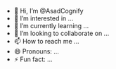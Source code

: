 - 👋 Hi, I’m @AsadCognify
- 👀 I’m interested in ...
- 🌱 I’m currently learning ...
- 💞️ I’m looking to collaborate on ...
- 📫 How to reach me ...
- 😄 Pronouns: ...
- ⚡ Fun fact: ...

<!---
AsadCognify/AsadCognify is a ✨ special ✨ repository because its `README.md` (this file) appears on your GitHub profile.
You can click the Preview link to take a look at your changes.
--->
